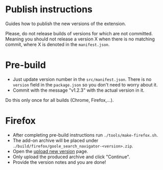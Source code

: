 # Publish instructions

Guides how to publish the new versions of the extension.

Please, do not release builds of versions for which are not committed. Meaning you should not release a version X when there is no matching commit, where X is denoted in the `manifest.json`. 

# Pre-build

* Just update version number in the `src/manifest.json`. There is no `version` field in the `package.json` so you don't need to worry about it.
* Commit with the message "v1.2.3" with the actual version in it. 

Do this only once for all builds (Chrome, Firefox,...).
 
# Firefox

* After completing pre-build instructions run `./tools/make-firefox.sh`.
* The add-on archive will be placed under `./build/firefox/goole_search_navigator-<version>.zip`.
* Open the [upload new version]((https://addons.mozilla.org/cs/developers/addon/the-web-search-navigator/versions/submit/)) page.
* Only upload the produced archive and click "Continue".
* Provide the version notes and you are done!   
